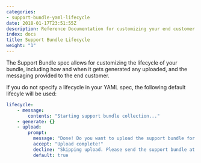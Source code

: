 ```yaml
---
categories:
- support-bundle-yaml-lifecycle
date: 2018-01-17T23:51:55Z
description: Reference Documentation for customizing your end customer's Support Bundle experience
index: docs
title: Support Bundle Lifecycle 
weight: "1"
---
```


The Support Bundle spec allows for customizing the lifecycle of your bundle,
including how and when it gets generated any uploaded, and the messaging provided to the end customer.

If you do not specify a lifecycle in your YAML spec, the following default lifecyle will be used:

```yaml
lifecycle:
    - message: 
        contents: "Starting support bundle collection..."
    - generate: {}
    - upload:
        prompt: 
          message: "Done! Do you want to upload the support bundle for analysis?"
          accept: "Upload complete!"
          decline: "Skipping upload. Please send the support bundle at {{.BundlePath}} to support."
          default: true
```
